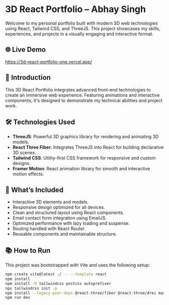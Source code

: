 # 3D React Portfolio – Abhay Singh

Welcome to my personal portfolio built with modern 3D web technologies using React, Tailwind CSS, and ThreeJS. This project showcases my skills, experiences, and projects in a visually engaging and interactive format.

## 🌐 Live Demo

https://3d-react-portfolio-one.vercel.app/

## 📌 Introduction

This 3D React Portfolio integrates advanced front-end technologies to create an immersive web experience. Featuring animations and interactive components, it's designed to demonstrate my technical abilities and project work.

## 🛠️ Technologies Used

- **ThreeJS**: Powerful 3D graphics library for rendering and animating 3D models.
- **React Three Fiber**: Integrates ThreeJS into React for building declarative 3D scenes.
- **Tailwind CSS**: Utility-first CSS framework for responsive and custom designs.
- **Framer Motion**: React animation library for smooth and interactive motion effects.

## 💼 What’s Included

- Interactive 3D elements and models.
- Responsive design optimized for all devices.
- Clean and structured layout using React components.
- Email contact form integration using EmailJS.
- Optimized performance with lazy loading and suspense.
- Routing handled with React Router.
- Reusable components and maintainable structure.

## 📚 How to Run

This project was bootstrapped with Vite and uses the following setup:

```bash
npm create vite@latest ./ -- --template react
npm install
npm install -D tailwindcss postcss autoprefixer
npx tailwindcss init -p
npm install --legacy-peer-deps @react-three/fiber @react-three/drei maath react-tilt react-vertical-timeline-component @emailjs/browser framer-motion react-router-dom three react-icons react-parallax-tilt
npm run dev
